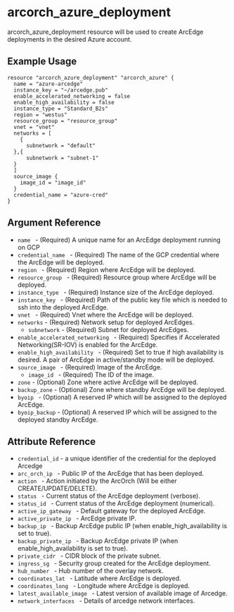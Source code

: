# <resource name> arcorch_azure_deployment

arcorch_azure_deployment resource will be used to create ArcEdge deployments in the desired Azure account. 

## Example Usage

```hcl
resource "arcorch_azure_deployment" "arcorch_azure" {
  name = "azure-arcedge"
  instance_key = "~/arcedge.pub"
  enable_accelerated_networking = false
  enable_high_availability = false 
  instance_type = "Standard_B2s"
  region = "westus"
  resource_group = "resource_group"
  vnet = "vnet"
  networks = [
    {
      subnetwork = "default"
  },{
      subnetwork = "subnet-1"
  }
  ]
  source_image {
    image_id = "image_id"
  }
  credential_name = "azure-cred"
}
```

## Argument Reference

* `name ` - (Required) A unique name for an ArcEdge deployment running on GCP
* `credential_name ` - (Required) The name of the GCP credential where the ArcEdge will be deployed.
* `region ` - (Required) Region where ArcEdge will be deployed.
* `resource_group ` - (Required) Resource group where ArcEdge will be deployed.
* `instance_type ` - (Required) Instance size of the ArcEdge deployed.
* `instance_key ` - (Required) Path of the public key file which is needed to ssh into the deployed ArcEdge. 
* `vnet ` - (Required) Vnet where the ArcEdge will be deployed.
* `networks` - (Required) Network setup for deployed ArcEdges.
  * `subnetwork` - (Required) Subnet for deployed ArcEdges.
* `enable_accelerated_networking ` - (Required) Specifies if Accelerated Networking(SR-IOV) is enabled for the ArcEdge.
* `enable_high_availability ` - (Required) Set to true if high availability is desired. A pair of ArcEdge in active/standby mode will be deployed.
* `source_image ` - (Required) Image of the ArcEdge.
  * `image_id ` - (Required) The ID of the image.
* `zone` - (Optional) Zone where active ArcEdge will be deployed.
* `backup_zone` - (Optional) Zone where standby ArcEdge will be deployed.
* `byoip ` - (Optional) A reserved IP which will be assigned to the deployed ArcEdge.
* `byoip_backup` - (Optional) A reserved IP which will be assigned to the deployed standby ArcEdge.

## Attribute Reference

* `credential_id` - a unique identifier of the credential for the deployed Arcedge
* `arc_orch_ip ` -  Public IP of the ArcEdge that has been deployed.
* `action ` -  Action initiated by the ArcOrch (Will be either CREATE/UPDATE/DELETE).
* `status ` -  Current status of the ArcEdge deployment (verbose).
* `status_id ` -  Current status of the ArcEdge deployment (numerical).
* `active_ip_gateway ` -  Default gateway for the deployed ArcEdge.
* `active_private_ip ` -  ArcEdge private IP.
* `backup_ip ` -  Backup ArcEdge public IP (when enable_high_availability is set to true).
* `backup_private_ip ` -  Backup ArcEdge private IP (when enable_high_availability is set to true).
* `private_cidr ` -  CIDR block of the private subnet.
* `ingress_sg ` -  Security group created for the ArcEdge deployment.
* `hub_number ` -  Hub number of the overlay network.
* `coordinates_lat ` -  Latitude where ArcEdge is deployed.
* `coordinates_long ` -  Longitude where ArcEdge is deployed.
* `latest_available_image ` - Latest version of available image of Arcedge.
* `network_interfaces ` - Details of arcedge network interfaces.

